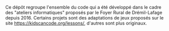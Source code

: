 Ce dépôt regroupe l'ensemble du code qui a été développé dans le cadre des "ateliers informatiques" proposés par le Foyer Rural de Drémil-Lafage depuis 2016.
Certains projets sont des adaptations de jeux proposés sur le site https://kidscancode.org/lessons/, d'autres sont plus originaux.
